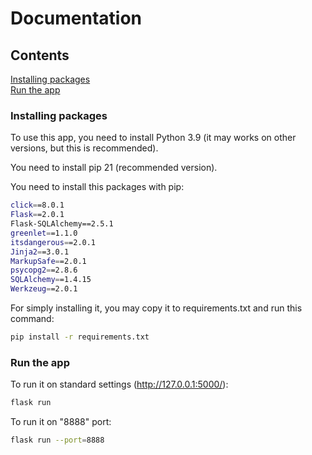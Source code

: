 # Documentation



## Contents

[Installing packages](#Installing-packages)  
[Run the app](#Run-the-app)






### Installing packages

To use this app, you need to install Python 3.9 (it may works on other versions, but this is recommended).

You need to install pip 21 (recommended version).

You need to install this packages with pip:

```bash
click==8.0.1
Flask==2.0.1
Flask-SQLAlchemy==2.5.1
greenlet==1.1.0
itsdangerous==2.0.1
Jinja2==3.0.1
MarkupSafe==2.0.1
psycopg2==2.8.6
SQLAlchemy==1.4.15
Werkzeug==2.0.1
```

For simply installing it, you may copy it to requirements.txt and run this command:

```bash
pip install -r requirements.txt
```





### Run the app

To run it on standard settings (http://127.0.0.1:5000/):

```bash
flask run
```

To run it on "8888" port:
```bash
flask run --port=8888
```

